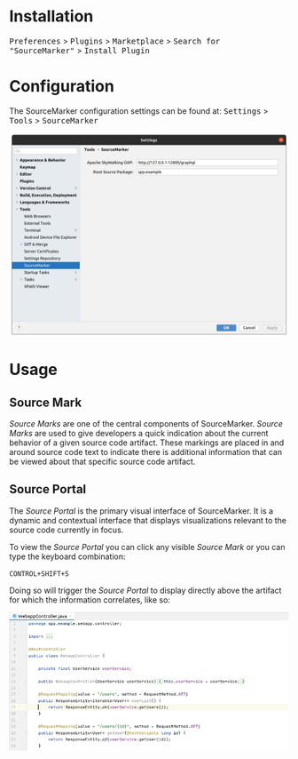 
# Installation

<kbd>Preferences</kbd> > <kbd>Plugins</kbd> > <kbd>Marketplace</kbd> > <kbd>Search for "SourceMarker"</kbd> > <kbd>Install Plugin</kbd>



# Configuration

The SourceMarker configuration settings can be found at: <kbd>Settings</kbd> > <kbd>Tools</kbd> > <kbd>SourceMarker</kbd>

![](../.github/media/screenshots/plugin_configuration.png)



# Usage



## Source Mark

*Source Marks* are one of the central components of SourceMarker. *Source Marks* are used to give developers a quick indication about the current behavior of a given source code artifact. These markings are placed in and around source code text to indicate there is additional information that can be viewed about that specific source code artifact.



## Source Portal

The *Source Portal* is the primary visual interface of SourceMarker. It is a dynamic and contextual interface that displays visualizations relevant to the source code currently in focus. 

To view the *Source Portal* you can click any visible *Source Mark* or you can type the keyboard combination:

```
CONTROL+SHIFT+S
```

Doing so will trigger the *Source Portal* to display directly above the artifact for which the information correlates, like so:

![](../.github/media/screenshots/open_activity.gif)